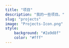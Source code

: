 ```yaml
---
title: "项目"
description: "我的一些项目。"
slug: "projects"
image: "Projects-Icon.png"
style:
    background: "#2a9d8f"
    color: "#fff"
---
```

